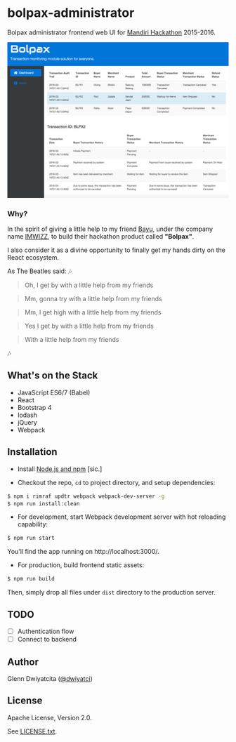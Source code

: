 # bolpax-administrator

Bolpax administrator frontend web UI for 
[Mandiri Hackathon](http://mandirihackathon.id) 2015-2016.

![Bolpax Administrator](screenshots/transactions-dashboard.png)

### Why?
In the spirit of giving a little help to my friend 
[Bayu](https://github.com/bayuanggoro), under the company name 
[IMWIZZ](http://imwizz.co.id), to build their hackathon product called **"Bolpax"**.

I also consider it as a divine opportunity to finally get my hands dirty on the 
React ecosystem.

As The Beatles said:
:notes:
> Oh, I get by with a little help from my friends

> Mm, gonna try with a little help from my friends

> Mm, I get high with a little help from my friends

> Yes I get by with a little help from my friends

> With a little help from my friends

:notes:

## What's on the Stack
* JavaScript ES6/7 (Babel)
* React
* Bootstrap 4
* lodash
* jQuery
* Webpack

## Installation

* Install [Node.js and npm](https://nodejs.org) [sic.]

* Checkout the repo, `cd` to project directory, and setup dependencies:
```bash
$ npm i rimraf updtr webpack webpack-dev-server -g
$ npm run install:clean
```

* For development, start Webpack development server with hot reloading capability:
```bash
$ npm run start
```
You'll find the app running on http://localhost:3000/.

* For production, build frontend static assets:
```bash
$ npm run build
```
Then, simply drop all files under `dist` directory to the production server.

## TODO
- [ ] Authentication flow
- [ ] Connect to backend

## Author
Glenn Dwiyatcita ([@dwiyatci](http://tiny.cc/dwiyatci))

## License
Apache License, Version 2.0.

See [LICENSE.txt](LICENSE.txt). 

